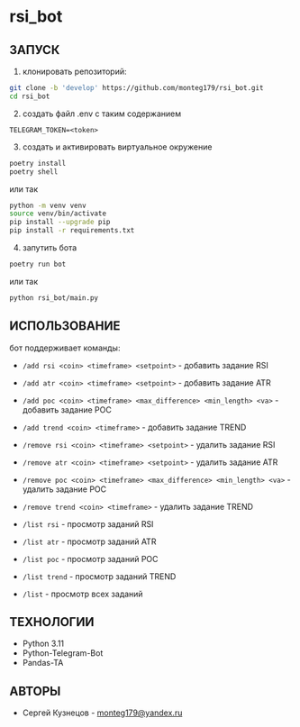 # rsi_bot
## ЗАПУСК
1. клонировать репозиторий:
```sh
git clone -b 'develop' https://github.com/monteg179/rsi_bot.git
cd rsi_bot
```
2. создать файл .env с таким содержанием
```
TELEGRAM_TOKEN=<token>
```
3. создать и активировать виртуальное окружение
```sh
poetry install
poetry shell
```
или так
```sh
python -m venv venv
source venv/bin/activate
pip install --upgrade pip
pip install -r requirements.txt
```
4. запутить бота
```sh
poetry run bot
```
или так 
```sh
python rsi_bot/main.py
```

## ИСПОЛЬЗОВАНИЕ
бот поддерживает команды:
- `/add rsi <coin> <timeframe> <setpoint>` - добавить задание RSI
- `/add atr <coin> <timeframe> <setpoint>` - добавить задание ATR
- `/add poc <coin> <timeframe> <max_difference> <min_length> <va>` - добавить задание POC
- `/add trend <coin> <timeframe>` - добавить задание TREND

- `/remove rsi <coin> <timeframe> <setpoint>` - удалить задание RSI 
- `/remove atr <coin> <timeframe> <setpoint>` - удалить задание ATR
- `/remove poc <coin> <timeframe> <max_difference> <min_length> <va>` - удалить задание POC
- `/remove trend <coin> <timeframe>` - удалить задание TREND

- `/list rsi` - просмотр заданий RSI
- `/list atr` - просмотр заданий ATR
- `/list poc` - просмотр заданий POC
- `/list trend` - просмотр заданий TREND
- `/list` - просмотр всех заданий


## ТЕХНОЛОГИИ
- Python 3.11
- Python-Telegram-Bot
- Pandas-TA

## АВТОРЫ
* Сергей Кузнецов - monteg179@yandex.ru
